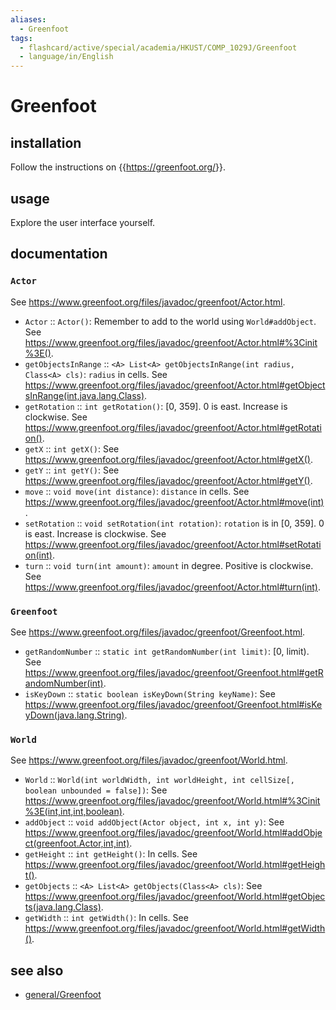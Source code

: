 ```yaml
---
aliases:
  - Greenfoot
tags:
  - flashcard/active/special/academia/HKUST/COMP_1029J/Greenfoot
  - language/in/English
---
```


# Greenfoot

## installation

Follow the instructions on {{<https://greenfoot.org/>}}. <!--SR:!2024-11-30,233,330-->

## usage

Explore the user interface yourself.

## documentation

### `Actor`

See <https://www.greenfoot.org/files/javadoc/greenfoot/Actor.html>.

- `Actor` :: `Actor()`: Remember to add to the world using `World#addObject`. See <https://www.greenfoot.org/files/javadoc/greenfoot/Actor.html#%3Cinit%3E()>. <!--SR:!2025-01-29,277,330-->
- `getObjectsInRange` :: `<A> List<A> getObjectsInRange(int radius, Class<A> cls)`: `radius` in cells. See <https://www.greenfoot.org/files/javadoc/greenfoot/Actor.html#getObjectsInRange(int,java.lang.Class)>. <!--SR:!2026-10-24,754,330-->
- `getRotation` :: `int getRotation()`: [0, 359]. 0 is east. Increase is clockwise. See <https://www.greenfoot.org/files/javadoc/greenfoot/Actor.html#getRotation()>. <!--SR:!2025-02-25,303,330-->
- `getX` :: `int getX()`: See <https://www.greenfoot.org/files/javadoc/greenfoot/Actor.html#getX()>. <!--SR:!2025-02-21,299,330-->
- `getY` :: `int getY()`: See <https://www.greenfoot.org/files/javadoc/greenfoot/Actor.html#getY()>. <!--SR:!2025-02-02,281,330-->
- `move` :: `void move(int distance)`: `distance` in cells. See <https://www.greenfoot.org/files/javadoc/greenfoot/Actor.html#move(int)>. <!--SR:!2024-12-30,256,330-->
- `setRotation` :: `void setRotation(int rotation)`: `rotation` is in [0, 359]. 0 is east. Increase is clockwise. See <https://www.greenfoot.org/files/javadoc/greenfoot/Actor.html#setRotation(int)>. <!--SR:!2025-08-08,406,310-->
- `turn` :: `void turn(int amount)`: `amount` in degree. Positive is clockwise. See <https://www.greenfoot.org/files/javadoc/greenfoot/Actor.html#turn(int)>. <!--SR:!2025-07-08,341,290-->

### `Greenfoot`

See <https://www.greenfoot.org/files/javadoc/greenfoot/Greenfoot.html>.

- `getRandomNumber` :: `static int getRandomNumber(int limit)`: [0, limit). See <https://www.greenfoot.org/files/javadoc/greenfoot/Greenfoot.html#getRandomNumber(int)>. <!--SR:!2026-01-11,486,310-->
- `isKeyDown` :: `static boolean isKeyDown(String keyName)`: See <https://www.greenfoot.org/files/javadoc/greenfoot/Greenfoot.html#isKeyDown(java.lang.String)>. <!--SR:!2026-07-22,620,310-->

### `World`

See <https://www.greenfoot.org/files/javadoc/greenfoot/World.html>.

- `World` :: `World(int worldWidth, int worldHeight, int cellSize[, boolean unbounded = false])`: See <https://www.greenfoot.org/files/javadoc/greenfoot/World.html#%3Cinit%3E(int,int,int,boolean)>. <!--SR:!2025-06-23,330,290-->
- `addObject` :: `void addObject(Actor object, int x, int y)`: See <https://www.greenfoot.org/files/javadoc/greenfoot/World.html#addObject(greenfoot.Actor,int,int)>. <!--SR:!2025-11-03,462,310-->
- `getHeight` :: `int getHeight()`: In cells. See <https://www.greenfoot.org/files/javadoc/greenfoot/World.html#getHeight()>. <!--SR:!2025-01-02,258,330-->
- `getObjects` :: `<A> List<A> getObjects(Class<A> cls)`: See <https://www.greenfoot.org/files/javadoc/greenfoot/World.html#getObjects(java.lang.Class)>. <!--SR:!2024-11-20,207,310-->
- `getWidth` :: `int getWidth()`: In cells. See <https://www.greenfoot.org/files/javadoc/greenfoot/World.html#getWidth()>. <!--SR:!2024-12-16,245,330-->

## see also

- [general/Greenfoot](../../../../general/Greenfoot.md)
